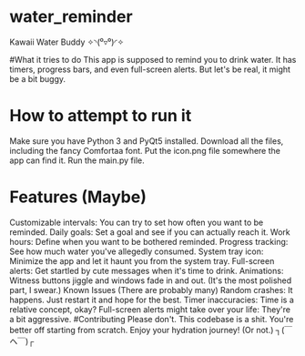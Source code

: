 ﻿# water_reminder
Kawaii Water Buddy ✧◝(⁰▿⁰)◜✧

#What it tries to do
This app is supposed to remind you to drink water. It has timers, progress bars, and even full-screen alerts. But let's be real, it might be a bit buggy.

# How to attempt to run it
Make sure you have Python 3 and PyQt5 installed.
Download all the files, including the fancy Comfortaa font.
Put the icon.png file somewhere the app can find it.
Run the main.py file.
# Features (Maybe)
Customizable intervals: You can try to set how often you want to be reminded.
Daily goals: Set a goal and see if you can actually reach it.
Work hours: Define when you want to be bothered reminded.
Progress tracking: See how much water you've allegedly consumed.
System tray icon: Minimize the app and let it haunt you from the system tray.
Full-screen alerts: Get startled by cute messages when it's time to drink.
Animations: Witness buttons jiggle and windows fade in and out. (It's the most polished part, I swear.)
Known Issues (There are probably many)
Random crashes: It happens. Just restart it and hope for the best.
Timer inaccuracies: Time is a relative concept, okay?
Full-screen alerts might take over your life: They're a bit aggressive.
#Contributing
Please don't. This codebase is a shit. You're better off starting from scratch.
Enjoy your hydration journey! (Or not.) ┐(￣ヘ￣)┌
